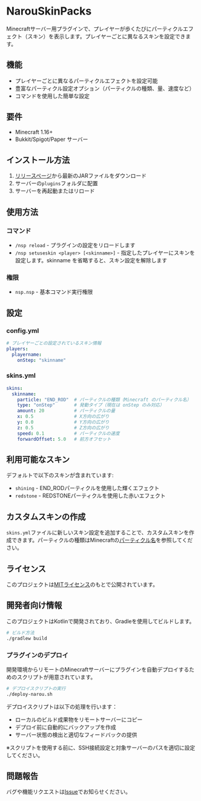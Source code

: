# NarouSkinPacks

Minecraftサーバー用プラグインで、プレイヤーが歩くたびにパーティクルエフェクト（スキン）を表示します。プレイヤーごとに異なるスキンを設定できます。

## 機能

- プレイヤーごとに異なるパーティクルエフェクトを設定可能
- 豊富なパーティクル設定オプション（パーティクルの種類、量、速度など）
- コマンドを使用した簡単な設定

## 要件

- Minecraft 1.16+
- Bukkit/Spigot/Paper サーバー

## インストール方法

1. [リリースページ](https://github.com/yourusername/NarouSkinPacks/releases)から最新のJARファイルをダウンロード
2. サーバーの`plugins`フォルダに配置
3. サーバーを再起動またはリロード

## 使用方法

### コマンド

- `/nsp reload` - プラグインの設定をリロードします
- `/nsp setuseskin <player> [<skinname>]` - 指定したプレイヤーにスキンを設定します。skinname を省略すると、スキン設定を解除します

### 権限

- `nsp.nsp` - 基本コマンド実行権限

## 設定

### config.yml

```yaml
# プレイヤーごとの設定されているスキン情報
players:
  playername:
    onStep: "skinname"
```

### skins.yml

```yaml
skins:
  skinname:
    particle: "END_ROD"  # パーティクルの種類（Minecraft のパーティクル名）
    type: "onStep"       # 発動タイプ（現在は onStep のみ対応）
    amount: 20           # パーティクルの量
    x: 0.5               # X方向の広がり
    y: 0.0               # Y方向の広がり
    z: 0.5               # Z方向の広がり
    speed: 0.1           # パーティクルの速度
    forwardOffset: 5.0   # 前方オフセット
```

## 利用可能なスキン

デフォルトで以下のスキンが含まれています:

- `shining` - END_RODパーティクルを使用した輝くエフェクト
- `redstone` - REDSTONEパーティクルを使用した赤いエフェクト

## カスタムスキンの作成

`skins.yml`ファイルに新しいスキン設定を追加することで、カスタムスキンを作成できます。パーティクルの種類はMinecraftの[パーティクル名](https://hub.spigotmc.org/javadocs/bukkit/org/bukkit/Particle.html)を参照してください。

## ライセンス

このプロジェクトは[MITライセンス](LICENSE)のもとで公開されています。

## 開発者向け情報

このプロジェクトはKotlinで開発されており、Gradleを使用してビルドします。

```bash
# ビルド方法
./gradlew build
```

### プラグインのデプロイ

開発環境からリモートのMinecraftサーバーにプラグインを自動デプロイするためのスクリプトが用意されています。

```bash
# デプロイスクリプトの実行
./deploy-narou.sh
```

デプロイスクリプトは以下の処理を行います：
- ローカルのビルド成果物をリモートサーバーにコピー
- デプロイ前に自動的にバックアップを作成
- サーバー状態の検出と適切なフィードバックの提供

※スクリプトを使用する前に、SSH接続設定と対象サーバーのパスを適切に設定してください。

## 問題報告

バグや機能リクエストは[Issue](https://github.com/yourusername/NarouSkinPacks/issues)でお知らせください。 